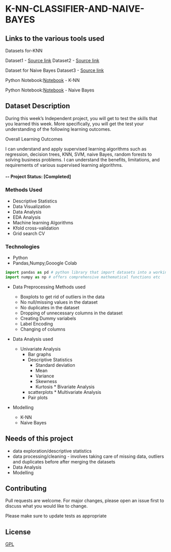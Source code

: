 # K-NN-CLASSIFIER-AND-NAIVE-BAYES

## Links to the various tools used 

Datasets for-KNN

Dataset1 - [Source link](https://archive.org/download/train5_202002/train%20%285%29.csv)
Dataset2 - [Source link](https://archive.org/download/test1_202002/test%20%281%29.csv)

Dataset for Naive Bayes
Dataset3 - [Source link](https://archive.ics.uci.edu/ml/datasets/Spambase)

Python Notebook:[Notebook](https://colab.research.google.com/drive/1wgskOz1BSwkyxSSqkvQ3K751CbcO14KU?usp=sharing) - K-NN

Python Notebook:[Notebook](https://colab.research.google.com/drive/1ptnjfUf-5u3rjMmvO5pQnfaO8O9BCeb5?usp=sharing) - Naive Bayes


## Dataset Description

During this week’s Independent project, you will get to test the skills that you learned this week. More specifically, you will get the test your understanding of the following learning outcomes.

Overall Learning Outcomes

I can understand and apply supervised learning algorithms such as regression, decision trees, KNN, SVM, naive Bayes, random forests to solving business problems.
I can understand the benefits, limitations, and requirements of various supervised learning algorithms.

#### -- Project Status: [Completed]

### Methods Used
* Descriptive Statistics
* Data Visualization
* Data Analysis
* EDA Analysis
* Machine learning Algorithms
* Kfold cross-validation
* Grid search CV
   
### Technologies
* Python
* Pandas,Numpy,Gooogle Colab


```python
import pandas as pd # python library that import datasets into a working env and does so much more such as helping in cleaning datasets etc
import numpy as np # offers comprehensive mathematical functions etc
```

 * Data Preprocessing Methods used
    *  Boxplots to get rid of outliers in the data
    *  No null/missing values in the dataset 
    *  No duplicates in the dataset
    *  Dropping of unnecessary columns in the dataset
    *  Creating Dummy variabels
    *  Label  Encoding 
    *  Changing of columns 
    
 * Data Analysis used
      * Univariate Analysis 
          * Bar graphs
          * Descriptive Statistics
              * Standard deviation
              * Mean
              * Variance
              * Skewness
              * Kurtosis
       * Bivariate Analysis
           * scatterplots
       * Multivariate Analysis 
           * Pair plots
  * Modelling
       * K-NN
       * Naive Bayes 
   
## Needs of this project
- data exploration/descriptive statistics
- data processing/cleaning - involves taking care of missing data, outliers and duplicates before after merging the datasets
- Data Analysis 
- Modelling


## Contributing
Pull requests are welcome. For major changes, please open an issue first to discuss what you would like to change.

Please make sure to update tests as appropriate

## License
[GPL](https://www.gnu.org/licenses/gpl-3.0.en.html)
